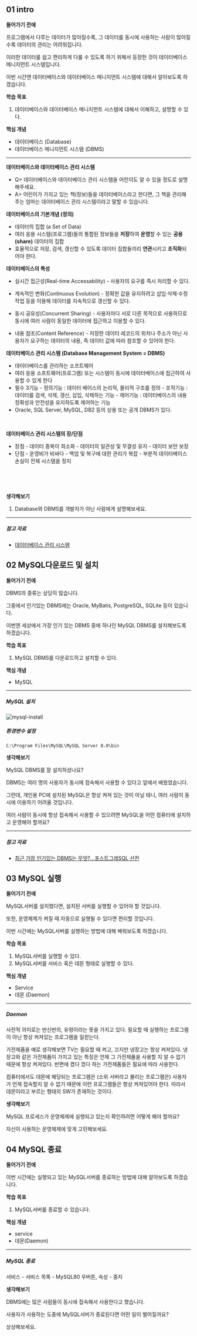 ## 01 intro

**들어가기 전에**

프로그램에서 다루는 데이터가 많아질수록, 그 데이터를 동시에 사용하는 사람이 많아질수록 데이터의 관리는 어려워집니다.

이러한 데이터를 쉽고 편리하게 다룰 수 있도록 하기 위해서 등장한 것이 데이터베이스 메니지먼트 시스템입니다.

이번 시간엔 데이터베이스와 데이터베이스 메니지먼트 시스템에 대해서 알아보도록 하겠습니다.



**학습 목표**

1. 데이터베이스와 데이터베이스 메니지먼트 시스템에 대해서 이해하고, 설명할 수 있다.

 

**핵심 개념**

- 데이터베이스 (Database)
- 데이터베이스 메니지먼트 시스템 (DBMS)



------



**데이터베이스와 데이터베이스 관리 시스템**

- Q> 데이터베이스와 데이터베이스 관리 시스템을 어린이도 알 수 있을 정도로 설명해주세요.
- A> 어린이가 가지고 있는 책(정보)들을 데이터베이스라고 한다면, 그 책을 관리해주는 엄마는 데이터베이스 관리 시스템이라고 말할 수 있습니다.





**데이터베이스의 기본개념 (정의)**

- 데이터의 집합 (a Set of Data)
- 여러 응용 시스템(프로그램)들의 통합된 정보들을 **저장**하여 **운영**할 수 있는 **공용(share)** 데이터의 집합
- 효율적으로 저장, 검색, 갱신할 수 있도록 데이터 집합들끼리 **연관**시키고 **조직화**되어야 한다.





**데이터베이스의 특성**

- 실시간 접근성(Real-time Accessability)
  \- 사용자의 요구를 즉시 처리할 수 있다.

- 계속적인 변화(Continuous Evolution)
  \- 정확한 값을 유지하려고 삽입·삭제·수정 작업 등을 이용해 데이터를 지속적으로 갱신할 수 있다.

- 동시 공유성(Concurrent Sharing)
  \- 사용자마다 서로 다른 목적으로 사용하므로 동시에 여러 사람이 동일한 데이터에 접근하고 이용할 수 있다.

- 내용 참조(Content Reference)
  \- 저장한 데이터 레코드의 위치나 주소가 아닌 사용자가 요구하는 데이터의 내용, 즉 데이터 값에 따라 참조할 수 있어야 한다.





**데이터베이스 관리 시스템 (Database Management System = DBMS)**

- 데이터베이스를 관리하는 소프트웨어
- 여러 응용 소프트웨어(프로그램) 또는 시스템이 동시에 데이터베이스에 접근하여 사용할 수 있게 한다
- 필수 3기능
  \- 정의기능 :  데이터 베이스의 논리적, 물리적 구조를 정의
  \- 조작기능 : 데이터를 검색, 삭제, 갱신, 삽입, 삭제하는 기능
  \- 제어기능 :  데이터베이스의 내용 정확성과 안전성을 유지하도록 제어하는 기능
- Oracle, SQL Server, MySQL, DB2 등의 상용 또는 공개 DBMS가 있다.

​    



**데이터베이스 관리 시스템의 장/단점**

- 장점
  \- 데이터 중복이 최소화
  \- 데이터의 일관성 및 무결성 유지
  \- 데이터 보안 보장
- 단점
  \- 운영비가 비싸다
  \- 백업 및 복구에 대한 관리가 복잡
  \- 부분적 데이터베이스 손실이 전체 시스템을 정지

​          

​    

**생각해보기**

1. Database와 DBMS를 개발자가 아닌 사람에게 설명해보세요.



------



##### 참고 자료

- [데이터베이스 관리 시스템]([https://ko.wikipedia.org/wiki/%EB%8D%B0%EC%9D%B4%ED%84%B0%EB%B2%A0%EC%9D%B4%EC%8A%A4_%EA%B4%80%EB%A6%AC_%EC%8B%9C%EC%8A%A4%ED%85%9C](https://ko.wikipedia.org/wiki/데이터베이스_관리_시스템))





## 02 MySQL다운로드 및 설치

**들어가기 전에**

DBMS의 종류는 상당히 많습니다.

그중에서 인기있는 DBMS에는 Oracle, MyBatis, PostgreSQL, SQLite 등이 있습니다.

이번엔 세상에서 가장 인기 있는 DBMS 중에 하나인 MySQL DBMS를 설치해보도록 하겠습니다.



 **학습 목표**

1. MySQL DBMS를 다운로드하고 설치할 수 있다.



**핵심 개념**

- MySQL



------

 

##### MySQL 설치

![mysql-install](C:\Users\lg\Documents\boost-course\images\mysql-install.PNG)





##### 환경변수 설정

```
C:\Program Files\MySQL\MySQL Server 8.0\bin
```





**생각해보기**

MySQL DBMS를 잘 설치하셨나요?

DBMS는 여러 명의 사용자가 동시에 접속해서 사용할 수 있다고 앞에서 배웠었습니다.

그런데, 개인용 PC에 설치된 MySQL은 항상 켜져 있는 것이 아닐 테니, 여러 사람이 동시에 이용하기 어려울 것입니다.

여러 사람이 동시에 항상 접속해서 사용할 수 있으려면 MySQL을 어떤 컴퓨터에 설치하고 운영해야 할까요?





------



##### 참고 자료

- [최근 가장 인기있는 DBMS는 무엇?…포스트그레SQL 선전](http://www.ddaily.co.kr/news/article/?no=158998)





## 03 MySQL 실행

**들어가기 전에**

MySQL서버를 설치했다면, 설치된 서버를 실행할 수 있어야 할 것입니다.

또한, 운영체제가 켜질 때 자동으로 실행될 수 있다면 편리할 것입니다.

이번 시간에는 MySQL서버를 실행하는 방법에 대해 배워보도록 하겠습니다.



**학습 목표**

1. MySQL서버를 실행할 수 있다.
2. MySQL서버를 서비스 혹은 데몬 형태로 실행할 수 있다.



**핵심 개념**

- Service
- 데몬 (Daemon)



------



##### Daemon

사전적 의미로는 반신반의, 유령이라는 뜻을 가지고 있다. 필요할 때 실행하는 프로그램이 아닌 항상 켜져있는 프로그램을 일컫는다.

가전제품을 예로 생각해보면 TV는 필요할 때 켜고, 끄지만 냉장고는 항상 켜져있다. 냉장고와 같은 가전제품이 가지고 있는 특징은 언제 그 가전제품을 사용할 지 알 수 없기 때문에 항상 켜져있다. 반면에 켰다 껐다 하는 가전제품들은 필요에 따라 사용한다.

컴퓨터에서도 데몬에 해당되는 프로그램은 (소위 서버라고 불리는 프로그램은) 사용자가 언제 접속할지 알 수 없기 때문에 이런 프로그램들은 항상 켜져있어야 한다. 따라서 데몬이라고 부르는 형태의 SW가 존재하는 것이다.





**생각해보기**

MySQL 프로세스가 운영체제에 실행되고 있는지 확인하려면 어떻게 해야 할까요?

자신이 사용하는 운영체제에 맞게 고민해보세요.





## 04 MySQL 종료

**들어가기 전에**

이번 시간에는 실행되고 있는 MySQL서버를 종료하는 방법에 대해 알아보도록 하겠습니다.

 

**학습 목표**

1. MySQL서버를 종료할 수 있습니다.

 

**핵심 개념**

- service
- 데몬(Daemon)



------



##### MySQL 종료

서비스 - 서비스 목록 - MySQL80 우버튼, 속성 -  중지 





**생각해보기**

DBMS에는 많은 사람들이 동시에 접속해서 사용한다고 했습니다.

사용자가 사용하는 도중에 MySQL서버가 종료된다면 어떤 일이 벌어질까요?

상상해보세요.



